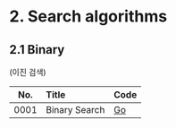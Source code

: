 # 2. Search algorithms

## 2.1 Binary

(이진 검색)

| No.  | Title          | Code                   |
|:----:|:---------------|:-----------------------|
| 0001 | Binary Search  | [Go](binary.go)        |

